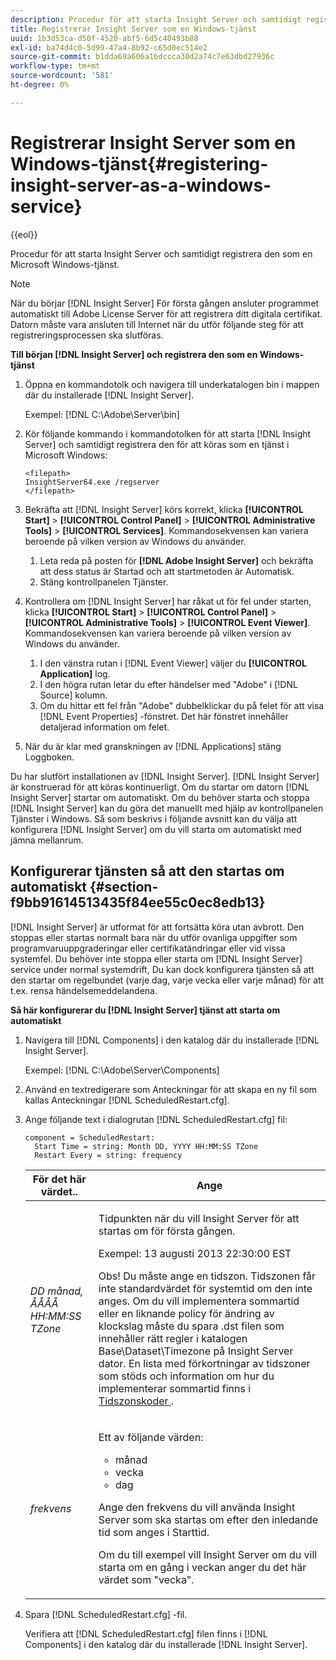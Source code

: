 ```yaml
---
description: Procedur för att starta Insight Server och samtidigt registrera den som en Microsoft Windows-tjänst.
title: Registrerar Insight Server som en Windows-tjänst
uuid: 1b3d53ca-d50f-4520-abf5-6d5c40493b88
exl-id: ba74d4c0-5d99-47a4-8b92-c65d0ec514e2
source-git-commit: b1dda69a606a16dccca30d2a74c7e63dbd27936c
workflow-type: tm+mt
source-wordcount: '581'
ht-degree: 0%

---
```


# Registrerar Insight Server som en Windows-tjänst{#registering-insight-server-as-a-windows-service}

{{eol}}

Procedur för att starta Insight Server och samtidigt registrera den som en Microsoft Windows-tjänst.

>[!NOTE]
>
>När du börjar [!DNL Insight Server] För första gången ansluter programmet automatiskt till Adobe License Server för att registrera ditt digitala certifikat. Datorn måste vara ansluten till Internet när du utför följande steg för att registreringsprocessen ska slutföras.

**Till början [!DNL Insight Server] och registrera den som en Windows-tjänst**

1. Öppna en kommandotolk och navigera till underkatalogen bin i mappen där du installerade [!DNL Insight Server].

   Exempel: [!DNL C:\Adobe\Server\bin]

1. Kör följande kommando i kommandotolken för att starta [!DNL Insight Server] och samtidigt registrera den för att köras som en tjänst i Microsoft Windows:

   ```
   <filepath>
   InsightServer64.exe /regserver 
   </filepath>
   ```

1. Bekräfta att [!DNL Insight Server] körs korrekt, klicka **[!UICONTROL Start]** > **[!UICONTROL Control Panel]** > **[!UICONTROL Administrative Tools]** > **[!UICONTROL Services]**. Kommandosekvensen kan variera beroende på vilken version av Windows du använder.

   1. Leta reda på posten för **[!DNL Adobe Insight Server]** och bekräfta att dess status är Startad och att startmetoden är Automatisk.
   1. Stäng kontrollpanelen Tjänster.

1. Kontrollera om [!DNL Insight Server] har råkat ut för fel under starten, klicka **[!UICONTROL Start]** > **[!UICONTROL Control Panel]** > **[!UICONTROL Administrative Tools]** > **[!UICONTROL Event Viewer]**. Kommandosekvensen kan variera beroende på vilken version av Windows du använder.

   1. I den vänstra rutan i [!DNL Event Viewer] väljer du **[!UICONTROL Application]** log.
   1. I den högra rutan letar du efter händelser med &quot;Adobe&quot; i [!DNL Source] kolumn.
   1. Om du hittar ett fel från &quot;Adobe&quot; dubbelklickar du på felet för att visa [!DNL Event Properties] -fönstret. Det här fönstret innehåller detaljerad information om felet.

1. När du är klar med granskningen av [!DNL Applications] stäng Loggboken.

Du har slutfört installationen av [!DNL Insight Server]. [!DNL Insight Server] är konstruerad för att köras kontinuerligt. Om du startar om datorn [!DNL Insight Server] startar om automatiskt. Om du behöver starta och stoppa [!DNL Insight Server] kan du göra det manuellt med hjälp av kontrollpanelen Tjänster i Windows. Så som beskrivs i följande avsnitt kan du välja att konfigurera [!DNL Insight Server] om du vill starta om automatiskt med jämna mellanrum.

## Konfigurerar tjänsten så att den startas om automatiskt {#section-f9bb91614513435f84ee55c0ec8edb13}

[!DNL Insight Server] är utformat för att fortsätta köra utan avbrott. Den stoppas eller startas normalt bara när du utför ovanliga uppgifter som programvaruuppgraderingar eller certifikatändringar eller vid vissa systemfel. Du behöver inte stoppa eller starta om [!DNL Insight Server] service under normal systemdrift, Du kan dock konfigurera tjänsten så att den startar om regelbundet (varje dag, varje vecka eller varje månad) för att t.ex. rensa händelsemeddelandena.

**Så här konfigurerar du [!DNL Insight Server] tjänst att starta om automatiskt**

1. Navigera till [!DNL Components] i den katalog där du installerade [!DNL Insight Server].

   Exempel: [!DNL C:\Adobe\Server\Components]

1. Använd en textredigerare som Anteckningar för att skapa en ny fil som kallas Anteckningar [!DNL ScheduledRestart.cfg].
1. Ange följande text i dialogrutan [!DNL ScheduledRestart.cfg] fil:

   ```
   component = ScheduledRestart:  
     Start Time = string: Month DD, YYYY HH:MM:SS TZone 
     Restart Every = string: frequency
   ```

   <table id="table_AC05861E141E4928BE844C8611DEC43D"> 
    <thead> 
      <tr> 
      <th colname="col1" class="entry"> För det här värdet.. </th> 
      <th colname="col2" class="entry"> Ange </th> 
      </tr> 
    </thead>
    <tbody> 
      <tr> 
      <td colname="col1"> <i>DD månad, ÅÅÅÅ HH:MM:SS TZone</i> </td> 
      <td colname="col2"> <p>Tidpunkten när du vill <span class="keyword"> Insight Server </span> för att startas om för första gången. </p> <p>Exempel: 13 augusti 2013 22:30:00 EST </p> <p> <p>Obs! Du måste ange en tidszon. Tidszonen får inte standardvärdet för systemtid om den inte anges. Om du vill implementera sommartid eller en liknande policy för ändring av klockslag måste du spara <span class="filepath"> .dst </span> filen som innehåller rätt regler i katalogen Base\Dataset\Timezone på <span class="keyword"> Insight Server </span> dator. En lista med förkortningar av tidszoner som stöds och information om hur du implementerar sommartid finns i <a href="../../../../home/c-inst-svr/c-time-zn-cds.md#concept-eed5ba32d5d347cf94b76db83b29f211"> Tidszonskoder </a>. </p> </p> </td> 
      </tr> 
      <tr> 
      <td colname="col1"> <i>frekvens</i> </td> 
      <td colname="col2"> <p>Ett av följande värden: 
       <ul id="ul_C29A40CD8FBB4333B5FA1D9E7DAD35EC"> 
       <li id="li_9FE07DD30C524CBB81C8F7968E7C733E">månad </li> 
       <li id="li_E5E1B97ED8FB43C0BDA496C620D24A4C">vecka </li> 
       <li id="li_E6043B382FAE4B5D85CAADDFA60E4902">dag </li> 
       </ul> </p> <p>Ange den frekvens du vill använda <span class="keyword"> Insight Server </span> som ska startas om efter den inledande tid som anges i Starttid. </p> <p>Om du till exempel vill <span class="keyword"> Insight Server </span> om du vill starta om en gång i veckan anger du det här värdet som "vecka". </p> </td> 
      </tr> 
    </tbody> 
   </table>

1. Spara [!DNL ScheduledRestart.cfg] -fil.

   Verifiera att [!DNL ScheduledRestart.cfg] filen finns i [!DNL Components] i den katalog där du installerade [!DNL Insight Server].

